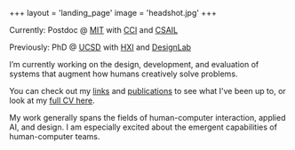 +++
layout = 'landing_page'
image = 'headshot.jpg'
+++

Currently: Postdoc @ [MIT](https://web.mit.edu/) with [CCI](https://cci.mit.edu/) and [CSAIL](https://www.csail.mit.edu/)

Previously: PhD @ [UCSD](https://www.ucsd.edu/) with [HXI](https://hxi.ucsd.edu/) and [DesignLab](https://designlab.ucsd.edu/)

I’m currently working on the design, development, and evaluation of systems that augment how humans creatively solve problems.

You can check out my [links](/links) and [publications](/publications) to see what I've been up to, or look at my [full CV here](https://drive.google.com/file/d/1MI95BTCKSKNYh1-BvJurPmgLtOsfU3vx/view?usp=sharing).

My work generally spans the fields of human-computer interaction, applied AI, and design. I am especially excited about the emergent capabilities of human-computer teams.
